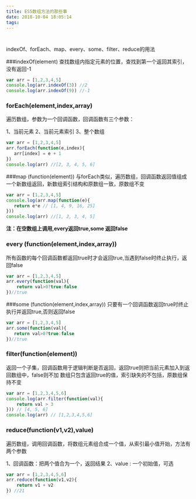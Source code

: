 ```yaml
---
title: ES5数组方法的那些事
date: 2018-10-04 18:05:14
tags:
---
```


# 

indexOf、forEach、map、every、some、filter、reduce的用法

###indexOf(element)
查找数组内指定元素的位置，查找到第一个返回其索引，没有返回-1

```javascript
var arr = [1,2,3,4,5]
console.log(arr.indexOf(3)) //2
console.log(arr.indexOf(9)) //-1
```
### forEach(element,index,array)
 遍历数组，参数为一个回调函数，回调函数有三个参数：

1、当前元素
2、当前元素索引
3、整个数组

```javascript
var arr = [1,2,3,4,5]
arr.forEach(function(e,index){
   arr[index] = e + 1      
})
console.log(arr) //[2, 3, 4, 5, 6]
```
###map (function(element))
与forEach类似，遍历数组，回调函数返回值组成一个新数组返回，新数组索引结构和原数组一致，原数组不变

```javascript
var arr = [1,2,3,4,5]
console.log(arr.map(function(e){
   return e*e // [1, 4, 9, 16, 25]
}))
console.log(arr) //[1, 2, 3, 4, 5]
```
**注：在空数组上调用,every返回true,some 返回false**

### every (function(element,index,array))
所有函数的每个回调函数都返回true时才会返回true,当遇到false时终止执行，返回false

```javascript
var arr = [1,2,3,4,5]
arr.every(function(val){
    return val>0?true:false
})//true
```
###some (function(element,index,array))
只要有一个回调函数返回true时终止执行并返回true,否则返回false 

```javascript
var arr = [1,2,3,4,5]
arr.some(function(val){
   return val>0?true:false
})//true
```
### filter(function(element))
返回一个子集，回调函数用于逻辑判断是否返回，返回true则把当前元素加入到返回数组中，false则不加
数组只包含返回true的值，索引缺失的不包括，原数组保持不变

```javascript
var arr = [1,2,3,4,5,6]
console.log(arr.filter(function(val){
    return val > 3
})) // [4, 5, 6]
console.log(arr) // [1,2,3,4,5,6]
```
### reduce(function(v1,v2),value)
遍历数组，调用回调函数，将数组元素组合成一个值，从索引最小值开始，方法有两个参数

1、回调函数：把两个值合为一个，返回结果
2、value : 一个初始值，可选

```javascript
var arr = [1,2,3,4,5,6]
arr.reduce(function(v1,v2){
    return v1 + v2
}) //21
```